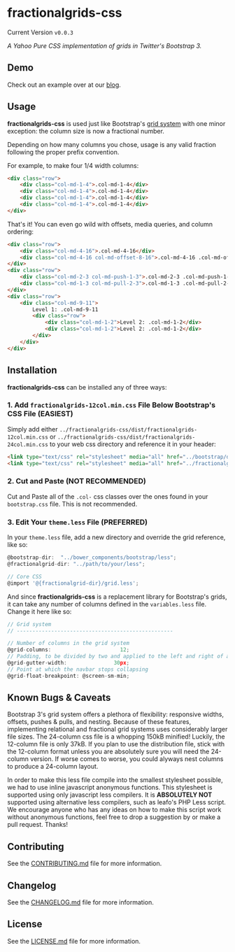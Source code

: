 # fractionalgrids-css

Current Version `v0.0.3`

*A Yahoo Pure CSS implementation of grids in Twitter's Bootstrap 3.*

## Demo

Check out an example over at our [blog](http://appdev-confluence.mesd.k12.or.us:8090/display/APPDEV/CSS+Fractional+Grid+Framework).

## Usage

**fractionalgrids-css** is used just like Bootstrap's [grid system](http://getbootstrap.com/css/#grid) with one minor exception:
the column size is now a fractional number.

Depending on how many columns you chose, usage is any valid fraction following the proper prefix convention.

For example, to make four 1/4 width columns:

```html
<div class="row">
    <div class="col-md-1-4">.col-md-1-4</div>
    <div class="col-md-1-4">.col-md-1-4</div>
    <div class="col-md-1-4">.col-md-1-4</div>
    <div class="col-md-1-4">.col-md-1-4</div>
</div>
```

That's it! You can even go wild with offsets, media queries, and column ordering:

```html
<div class="row">
    <div class="col-md-4-16">.col-md-4-16</div>
    <div class="col-md-4-16 col-md-offset-8-16">.col-md-4-16 .col-md-offset-8-16</div>
</div>
<div class="row">
    <div class="col-md-2-3 col-md-push-1-3">.col-md-2-3 .col-md-push-1-3</div>
    <div class="col-md-1-3 col-md-pull-2-3">.col-md-1-3 .col-md-pull-2-3</div>
</div>
<div class="row">
    <div class="col-md-9-11">
        Level 1: .col-md-9-11
        <div class="row">
            <div class="col-md-1-2">Level 2: .col-md-1-2</div>
            <div class="col-md-1-2">Level 2: .col-md-1-2</div>
        </div>
    </div>
</div>
```

## Installation

**fractionalgrids-css** can be installed any of three ways:

### 1. Add `fractionalgrids-12col.min.css` File Below Bootstrap's CSS File (EASIEST)

Simply add either `../fractionalgrids-css/dist/fractionalgrids-12col.min.css` or `../fractionalgrids-css/dist/fractionalgrids-24col.min.css`
to your web css directory and reference it in your header:

```html
<link type="text/css" rel="stylesheet" media="all" href="../bootstrap/dist/css/bootstrap.min.css">
<link type="text/css" rel="stylesheet" media="all" href="../fractionalgrids-css/dist/fractionalgrids-12col.min.css">
```

### 2. Cut and Paste (NOT RECOMMENDED)

Cut and Paste all of the `.col-` css classes over the ones found in your `bootstrap.css` file.
This is not recommended.

### 3. Edit Your `theme.less` File (PREFERRED)

In your `theme.less` file, add a new directory and override the grid reference, like so:

```javascript
@bootstrap-dir:  "../bower_components/bootstrap/less";
@fractionalgrid-dir: "../path/to/your/less";

// Core CSS
@import '@{fractionalgrid-dir}/grid.less';
```

And since **fractionalgrids-css** is a replacement library for Bootstrap's grids,
it can take any number of columns defined in the `variables.less` file.
Change it here like so:

```javascript
// Grid system
// --------------------------------------------------

// Number of columns in the grid system
@grid-columns:                      12;
// Padding, to be divided by two and applied to the left and right of all columns
@grid-gutter-width:               30px;
// Point at which the navbar stops collapsing
@grid-float-breakpoint: @screen-sm-min;
```

## Known Bugs & Caveats

Bootstrap 3's grid system offers a plethora of flexibility: responsive widths, offsets, pushes & pulls, and nesting.
Because of these features, implementing relational and fractional grid systems uses considerably larger file sizes.
The 24-column css file is a whopping 150kB minified! Luckily, the 12-column file is only 37kB.
If you plan to use the distribution file, stick with the 12-column format unless you are absolutely sure
you will need the 24-column version. If worse comes to worse, you could alyways nest columns to produce a 24-column layout.

In order to make this less file compile into the smallest stylesheet possible, we had to use inline javascript anonymous functions.
This stylesheet is supported using only javascript less compilers.
It is **ABSOLUTELY NOT** supported using alternative less compilers, such as leafo's PHP Less script.
We encourage anyone who has any ideas on how to make this script work without anonymous functions,
feel free to drop a suggestion by or make a pull request. Thanks!

## Contributing

See the [CONTRIBUTING.md](CONTRIBUTING.md) file for more information.

## Changelog

See the [CHANGELOG.md](CHANGELOG.md) file for more information.

## License

See the [LICENSE.md](LICENSE.md) file for more information.